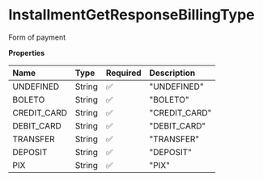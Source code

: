 # InstallmentGetResponseBillingType

Form of payment

**Properties**

| Name        | Type   | Required | Description   |
| :---------- | :----- | :------- | :------------ |
| UNDEFINED   | String | ✅       | "UNDEFINED"   |
| BOLETO      | String | ✅       | "BOLETO"      |
| CREDIT_CARD | String | ✅       | "CREDIT_CARD" |
| DEBIT_CARD  | String | ✅       | "DEBIT_CARD"  |
| TRANSFER    | String | ✅       | "TRANSFER"    |
| DEPOSIT     | String | ✅       | "DEPOSIT"     |
| PIX         | String | ✅       | "PIX"         |

<!-- This file was generated by liblab | https://liblab.com/ -->
